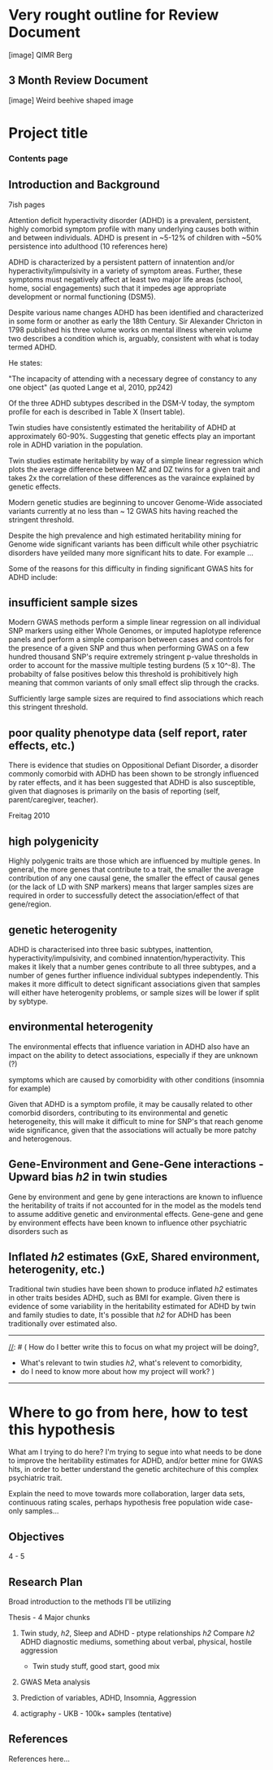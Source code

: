 # Very rought outline for Review Document #

[image] QIMR Berg

## 3 Month Review Document ##

[image] Weird beehive shaped image

# Project title #

### Contents page ###

## Introduction and Background ##

7ish pages

Attention deficit hyperactivity disorder (ADHD) is a prevalent, persistent, highly comorbid symptom profile with many underlying causes both within and between individuals. ADHD is present in ~5-12% of children with ~50% persistence into adulthood (10 references here)

ADHD is characterized by a persistent pattern of innatention and/or hyperactivity/impulsivity in a variety of symptom areas. Further, these symptoms must negatively affect at least two major life areas (school, home, social engagements) such that it impedes age appropriate development or normal functioning (DSM5).

Despite various name changes ADHD has been identified and characterized in some form or another as early the 18th Century. Sir Alexander Chricton in 1798 published his three volume works on mental illness wherein volume two describes a condition which is, arguably, consistent with what is today termed ADHD.

He states:

"The incapacity of attending with a necessary degree of constancy to any one object" (as quoted Lange et al, 2010, pp242)

[//]: # ( Is this even relevant/necessary? )

Of the three ADHD subtypes described in the DSM-V today, the symptom profile for each is described in Table X (Insert table).

Twin studies have consistently estimated the heritability of ADHD at approximately 60-90%. Suggesting that genetic effects play an important role in ADHD variation in the population.

Twin studies estimate heritability by way of a simple linear regression which plots the average difference between MZ and DZ twins for a given trait and takes 2x the correlation of these differences as the varaince explained by genetic effects.

[//]: # ( Explain how _h2_ is typically estimated in twin studies )

Modern genetic studies are beginning to uncover Genome-Wide associated variants currently at no less than ~ 12 GWAS hits having reached the stringent threshold.

[//]: # ( Cite some examples, explain some of the methods used, when was the first hit documented? Explain that paper a bit )

Despite the high prevalence and high estimated heritability mining for Genome wide significant variants has been difficult while other psychiatric disorders have yeilded many more significant hits to date. For example ...

[//]: # ( Is this true?? - Did I hear a paper recently say the opposite? )

Some of the reasons for this difficulty in finding significant GWAS hits for ADHD include:

## insufficient sample sizes  ##

Modern GWAS methods perform a simple linear regression on all individual SNP markers using either Whole Genomes, or imputed haplotype reference panels and perform a simple comparison between cases and controls for the presence of a given SNP and thus when performing GWAS on a few hundred thousand SNP's require extremely stringent p-value thresholds in order to account for the massive multiple testing burdens (5 x 10^-8). The probabilty of false positives below this threshold is prohibitively high meaning that common variants of only small effect slip through the cracks.

Sufficiently large sample sizes are required to find associations which reach this stringent threshold.

## poor quality phenotype data (self report, rater effects, etc.)  ##

There is evidence that studies on Oppositional Defiant Disorder, a disorder commonly comorbid with ADHD has been shown to be strongly influenced by rater effects, and it has been suggested that ADHD is also susceptible, given that diagnoses is primarily on the basis of reporting (self, parent/caregiver, teacher).

Freitag 2010

[//]: # ( Learn and then explain how this affects GWAS significance and quality results in general )

## high polygenicity  ##

Highly polygenic traits are those which are influenced by multiple genes. In general, the more genes that contribute to a trait, the smaller the average
contribution of any one causal gene, the smaller the effect of causal genes (or the lack of LD with SNP markers) means that larger samples sizes are required in
order to successfully detect the association/effect of that gene/region.

## genetic heterogenity  ##

ADHD is characterised into three basic subtypes, inattention, hyperactivity/impulsivity, and combined innatention/hyperactivity. This makes it likely that a
number genes contribute to all three subtypes, and a number of genes further influence individual subtypes independently. This makes it more difficult to detect
significant associations given that samples will either have heterogenity problems, or sample sizes will be lower if split by sybtype.

[//]: # ( Look up heterogenity )

## environmental heterogenity  ##

The environmental effects that influence variation in ADHD also have an impact on the ability to detect associations, especially if they are unknown (?)

 symptoms which are caused by comorbidity with other conditions (insomnia for example) 

[//]: # ( Does this/How does this influence GWAS? )

Given that ADHD is a symptom profile, it may be causally related to other comorbid disorders, contributing to its environmental and genetic heterogeneity, this
will make it difficult to mine for SNP's that reach genome wide significance, given that the associations will actually be more patchy and heterogenous.

## Gene-Environment and Gene-Gene interactions - Upward bias _h2_ in twin studies  ##

Gene by environment and gene by gene interactions are known to influence the heritability of traits if not accounted for in the model as the models tend to
assume additive genetic and environmental effects. Gene-gene and gene by environment effects have been known to influence other psychiatric disorders such as 

[//]: # ( examples?? Depression/Schiz/Bip/ODD?? )

## Inflated _h2_ estimates (GxE, Shared environment, heterogenity, etc.)  ##

Traditional twin studies have been shown to produce inflated _h2_ estimates in other traits besides ADHD, such as BMI for example. Given there is evidence of 
some variability in the heritability estimated for ADHD by twin and family studies to date, It's possible that _h2_ for ADHD has been traditionally over
estimated also.

______ 
[//]: # ( How do I better write this to focus on what my project will be doing?,
- What's relevant to twin studies _h2_, what's relevent to comorbidity,
- do I need to know more about how my project will work? )

______ 



# Where to go from here, how to test this hypothesis #

What am I trying to do here? I'm trying to segue into what needs to be done to improve the heritability estimates for ADHD, and/or better mine for GWAS hits, in order to better understand the genetic architechure of this complex psychiatric trait.

Explain the need to move towards more collaboration, larger data sets, continuous rating scales, perhaps hypothesis free population wide case-only samples...

[//]: # (What do I want to know?)

[//]: # (- More about the above points, )
[//]: # (- other explanations)
[//]: # (- How to segue into my project plan, or highlight the importance of my research)

## Objectives ##

4 - 5

## Research Plan ##

Broad introduction to the methods I'll be utilizing

Thesis - 4 Major chunks

1. Twin study, _h2_, Sleep and ADHD - ptype relationships _h2_ Compare _h2_ ADHD diagnostic mediums, something about verbal, physical, hostile aggression
   - Twin study stuff, good start, good mix

2. GWAS Meta analysis

3. Prediction of variables, ADHD, Insomnia, Aggression

4. actigraphy - UKB - 100k+ samples (tentative)

## References ##

References here...





